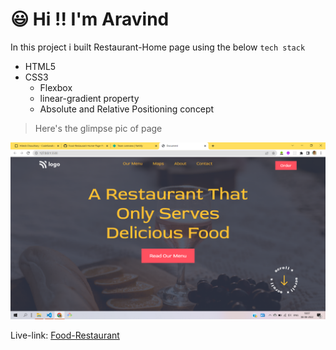 # :smiley: Hi !! I'm Aravind

In this project i built Restaurant-Home page using the below `tech stack`

- HTML5
- CSS3
  - Flexbox
  - linear-gradient property
  - Absolute and Relative Positioning concept

> Here's the glimpse pic of page

![project-02](./assets/project-02.png)

Live-link: [Food-Restaurant](https://food-restaurant-project-03.netlify.app/)
